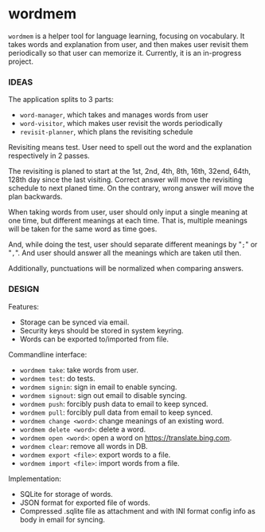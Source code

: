 # wordmem
`wordmem` is a helper tool for language learning, focusing on vocabulary. It takes words and explanation from user, and then makes user revisit them periodically so that user can memorize it.
Currently, it is an in-progress project.

### IDEAS
The application splits to 3 parts:
- `word-manager`, which takes and manages words from user
- `word-visitor`, which makes user revisit the words periodically
- `revisit-planner`, which plans the revisiting schedule

Revisiting means test. User need to spell out the word and the explanation respectively in 2 passes.

The revisiting is planed to start at the 1st, 2nd, 4th, 8th, 16th, 32end, 64th, 128th day since the last visiting. Correct answer will move the revisiting schedule to next planed time. On the contrary, wrong answer will move the plan backwards.

When taking words from user, user should only input a single meaning at one time, but different meanings at each time. That is, multiple meanings will be taken for the same word as time goes.

And, while doing the test, user should separate different meanings by "`;`" or "`,`". And user should answer all the meanings which are taken util then.

Additionally, punctuations will be normalized when comparing answers.

### DESIGN
Features:
- Storage can be synced via email.
- Security keys should be stored in system keyring.
- Words can be exported to/imported from file.

Commandline interface:
- `wordmem take`: take words from user.
- `wordmem test`: do tests.
- `wordmem signin`: sign in email to enable syncing.
- `wordmem signout`: sign out email to disable syncing.
- `wordmem push`: forcibly push data to email to keep synced.
- `wordmem pull`: forcibly pull data from email to keep synced.
- `wordmem change <word>`: change meanings of an existing word.
- `wordmem delete <word>`: delete a word.
- `wordmem open <word>`: open a word on https://translate.bing.com.
- `wordmem clear`: remove all words in DB.
- `wordmem export <file>`: export words to a file.
- `wordmem import <file>`: import words from a file.

Implementation:
- SQLite for storage of words.
- JSON format for exported file of words.
- Compressed .sqlite file as attachment and with INI format config info as body in email for syncing.